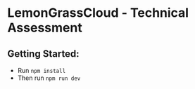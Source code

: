 # LemonGrassCloud - Technical Assessment

## Getting Started:
- Run ```npm install```
- Then run ```npm run dev```